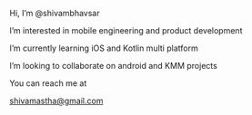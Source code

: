Hi, I’m @shivambhavsar

I’m interested in mobile engineering and product development

I’m currently learning iOS and Kotlin multi platform

I’m looking to collaborate on android and KMM projects

You can reach me at

shivamastha@gmail.com

<!---
shivambhavsar/shivambhavsar is a ✨ special ✨ repository because its `README.md` (this file) appears on your GitHub profile.
You can click the Preview link to take a look at your changes.
--->

